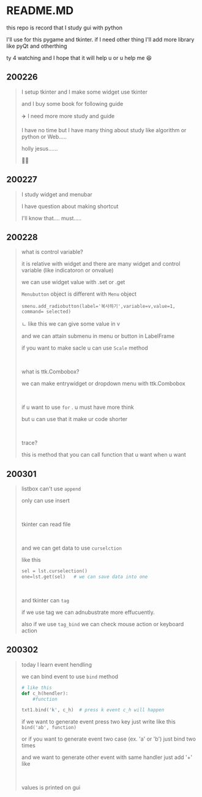 # README.MD

this repo is record that I study gui with python

I'll use for this pygame and tkinter. if I need other thing I'll add more library like pyQt and otherthing

ty 4 watching and I hope that it will help u or u help me :laughing:



## 200226

> I setup tkinter and I make some widget use tkinter
>
> and I buy some book for following guide
>
> :airplane: I need more more study and guide
>
> I have no time but I have many thing about study like algorithm or python or Web.....
>
> holly jesus......
>
> :man_facepalming:



## 200227

> I study widget and menubar
>
> I have question about making shortcut
>
> I'll know that.... must.....



## 200228

> what is control variable?
>
> it is relative with widget and there are many widget and control variable (like indicatoron or onvalue)
>
> we can use widget value with .set or .get
>
> `Menubutton` object is different with `Menu` object
>
> `smenu.add_radiobutton(label='복사하기',variable=v,value=1, command= selected)`
>
> ㄴ like this we can give some value in v
>
> and we can attain submenu in menu or button in LabelFrame
>
> if you want to make sacle u can use `Scale` method
>
> ​	
>
> what is ttk.Combobox?
>
> we can make entrywidget or dropdown menu with ttk.Combobox
>
> ​	
>
> if u want to use `for` . u must have more think
>
> but u can use that it make ur code shorter
>
> ​	
>
> trace?
>
> this is method that you can call function that u want when u want



## 200301

> listbox can't use `append`
>
> only can use insert
>
> ​	
>
> tkinter can read file
>
> ​	
>
> and we can get data to use `curselction`
>
> like this 
>
> ```python
> sel = lst.curselection()
> one=lst.get(sel)   # we can save data into one
> ```
>
> ​	
>
> and tkinter can `tag`
>
> if we use tag we can adnubustrate more effucuently.
>
> also if we use `tag_bind` we can check mouse action or keyboard action



## 200302

> today I learn event hendling
>
> we can bind event to use `bind` method
>
> ```python
> # like this
> def c_h(hendler):
>     #function
> 
> txt1.bind('k', c_h)  # press k event c_h will happen
> ```
>
> if we want to generate event press two key just write like this `bind('ab', function)`
>
> or if you want to generate event two case (ex. 'a' or 'b') just bind two times
>
> and we want to generate other event with same handler just add '+' like
>
> ​	
>
> values is printed on gui